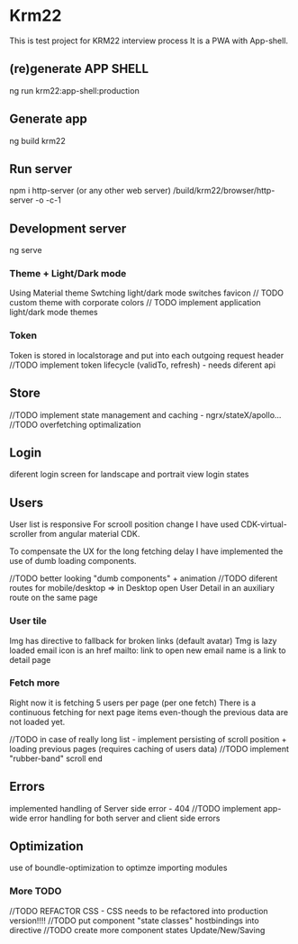 # Krm22
This is test project for KRM22 interview process
It is a PWA with App-shell.

## (re)generate APP SHELL
ng run krm22:app-shell:production

## Generate app
ng build krm22

## Run server
npm i http-server (or any other web server)
/build/krm22/browser/http-server -o -c-1

## Development server
ng serve

### Theme + Light/Dark mode
Using Material theme
Swtching light/dark mode switches favicon
// TODO custom theme with corporate colors
// TODO implement application light/dark mode themes

### Token
Token is stored in localstorage and put into each outgoing request header
//TODO implement token lifecycle (validTo, refresh) - needs diferent api

## Store
//TODO implement state management and caching - ngrx/stateX/apollo...
//TODO overfetching optimalization

## Login 
diferent login screen for landscape and portrait view
login states 
## Users
User list is responsive 
For scrooll position change I have used CDK-virtual-scroller from angular material CDK.

To compensate the UX for the long fetching delay I have implemented the use of dumb loading components.

//TODO better looking "dumb components" + animation
//TODO diferent routes for mobile/desktop => in Desktop open User Detail in an auxiliary route on the same page
### User tile 
Img has directive to fallback for broken links (default avatar)
Tmg is lazy loaded
email icon is an href mailto: link to open new email
name is a link to detail page

### Fetch more
Right now it is fetching 5 users per page (per one fetch) 
There is a continuous fetching for next page items even-though the previous data are not loaded yet.

//TODO in case of really long list - implement persisting of scroll position + loading previous pages (requires caching of users data)
//TODO implement "rubber-band" scroll end

## Errors
implemented handling of Server side error - 404
//TODO implement app-wide error handling for both server and client side errors 
## Optimization
use of boundle-optimization to optimze importing modules

### More TODO
//TODO REFACTOR CSS - CSS needs to be refactored into production version!!!!
//TODO put component "state classes" hostbindings into directive
//TODO create more component states Update/New/Saving
